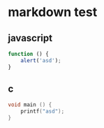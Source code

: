 # markdown test

## javascript

``` javascript
function () {
	alert('asd');
}
```

## c

``` c
void main () {
	printf("asd");
}
```